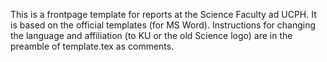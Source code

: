 This is a frontpage template for reports at the Science Faculty ad UCPH. It is based on the official templates (for MS Word). Instructions for changing the language and affiliation (to KU or the old Science logo) are in the preamble of template.tex as comments.
